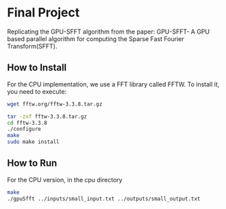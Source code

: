 
# Final Project

Replicating the GPU-SFFT algorithm from the paper: GPU-SFFT- A  GPU based parallel algorithm for computing the Sparse Fast Fourier Transform(SFFT).


## How to Install

For the CPU implementation, we use a FFT library called FFTW. To install it, you need to execute:

```sh
wget fftw.org/fftw-3.3.8.tar.gz

tar -zxf fftw-3.3.8.tar.gz
cd fftw-3.3.8
./configure
make
sudo make install
```

## How to Run

For the CPU version, in the cpu directory
```sh
make
./gpuSfft ../inputs/small_input.txt ../outputs/small_output.txt 

```